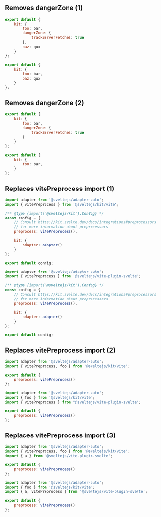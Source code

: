## Removes dangerZone (1)

```js before
export default {
	kit: {
		foo: bar,
		dangerZone: {
			trackServerFetches: true
		},
		baz: qux
	}
};
```

```js after
export default {
	kit: {
		foo: bar,
		baz: qux
	}
};
```

## Removes dangerZone (2)

```js before
export default {
	kit: {
		foo: bar,
		dangerZone: {
			trackServerFetches: true
		}
	}
};
```

<!-- prettier-ignore -->
```js after
export default {
	kit: {
		foo: bar,
	}
};
```

## Replaces vitePreprocess import (1)

```js before
import adapter from '@sveltejs/adapter-auto';
import { vitePreprocess } from '@sveltejs/kit/vite';

/** @type {import('@sveltejs/kit').Config} */
const config = {
	// Consult https://kit.svelte.dev/docs/integrations#preprocessors
	// for more information about preprocessors
	preprocess: vitePreprocess(),

	kit: {
		adapter: adapter()
	}
};

export default config;
```

```js after
import adapter from '@sveltejs/adapter-auto';
import { vitePreprocess } from '@sveltejs/vite-plugin-svelte';

/** @type {import('@sveltejs/kit').Config} */
const config = {
	// Consult https://kit.svelte.dev/docs/integrations#preprocessors
	// for more information about preprocessors
	preprocess: vitePreprocess(),

	kit: {
		adapter: adapter()
	}
};

export default config;
```

## Replaces vitePreprocess import (2)

```js before
import adapter from '@sveltejs/adapter-auto';
import { vitePreprocess, foo } from '@sveltejs/kit/vite';

export default {
	preprocess: vitePreprocess()
};
```

<!-- prettier-ignore -->
```js after
import adapter from '@sveltejs/adapter-auto';
import { foo } from '@sveltejs/kit/vite';
import { vitePreprocess } from "@sveltejs/vite-plugin-svelte";

export default {
	preprocess: vitePreprocess()
};
```

## Replaces vitePreprocess import (3)

```js before
import adapter from '@sveltejs/adapter-auto';
import { vitePreprocess, foo } from '@sveltejs/kit/vite';
import { a } from '@sveltejs/vite-plugin-svelte';

export default {
	preprocess: vitePreprocess()
};
```

```js after
import adapter from '@sveltejs/adapter-auto';
import { foo } from '@sveltejs/kit/vite';
import { a, vitePreprocess } from '@sveltejs/vite-plugin-svelte';

export default {
	preprocess: vitePreprocess()
};
```
